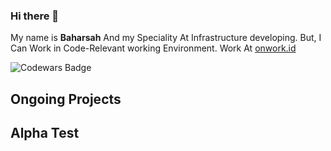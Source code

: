 ### Hi there 👋


My name is **Baharsah** And my Speciality At Infrastructure developing.
But, I Can Work in Code-Relevant working Environment. Work At [onwork.id](https://onjob.id)

![Codewars Badge](https://www.codewars.com/users/baharsah/badges/large)

## Ongoing Projects




## Alpha Test








